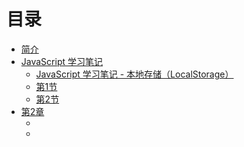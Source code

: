 # 目录

* [简介](README.md)
* [JavaScript 学习笔记](javascript.md)
    * [JavaScript 学习笔记 - 本地存储（LocalStorage）](http://www.chenjianhang.com/2054.html)
    * [第1节](c1s1.md)
    * [第2节](c1s2.md)
* [第2章](c2.md)
    * []()
    * []()
